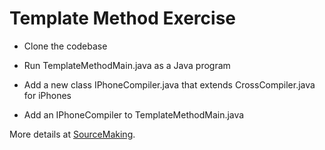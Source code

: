 # Template Method Exercise

* Clone the codebase

* Run TemplateMethodMain.java as a Java program

* Add a new class IPhoneCompiler.java that extends CrossCompiler.java for iPhones

* Add an IPhoneCompiler to TemplateMethodMain.java

More details at [SourceMaking](https://sourcemaking.com/design_patterns/template_method/).
